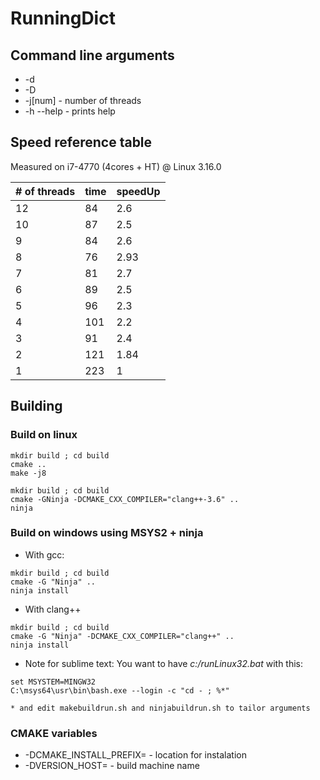 # RunningDict

## Command line arguments

* -d
* -D
* -j[num] - number of threads
* -h --help - prints help


## Speed reference table

Measured on i7-4770 (4cores + HT) @ Linux 3.16.0

| # of threads | time | speedUp |
|-------|-------|------|
|  12   | 84    | 2.6  |
|  10   | 87    | 2.5  |
|  9    | 84    | 2.6  |
|  8    | 76    | 2.93 |
|  7    | 81    | 2.7  |
|  6    | 89    | 2.5  |
|  5    | 96    | 2.3  |
|  4    | 101   | 2.2  |
|  3    | 91    | 2.4  |
|  2    | 121   | 1.84 |
|  1    | 223   | 1    |


## Building


### Build on linux

```
mkdir build ; cd build
cmake ..
make -j8
```

```
mkdir build ; cd build
cmake -GNinja -DCMAKE_CXX_COMPILER="clang++-3.6" ..
ninja
```


### Build on windows using MSYS2 + ninja

* With gcc:

```
mkdir build ; cd build
cmake -G "Ninja" ..
ninja install
```

* With clang++

```
mkdir build ; cd build
cmake -G "Ninja" -DCMAKE_CXX_COMPILER="clang++" ..
ninja install
```

* Note for sublime text: You want to have *c:/runLinux32.bat* with this:
```
set MSYSTEM=MINGW32
C:\msys64\usr\bin\bash.exe --login -c "cd - ; %*"
```
    * and edit makebuildrun.sh and ninjabuildrun.sh to tailor arguments

### CMAKE variables

* -DCMAKE_INSTALL_PREFIX= - location for instalation
* -DVERSION_HOST= - build machine name





